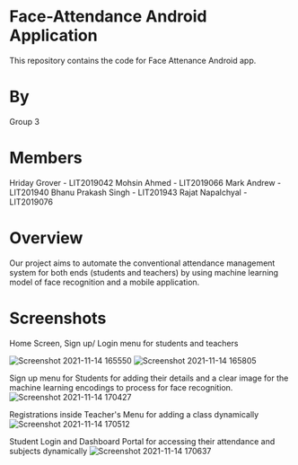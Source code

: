 # Face-Attendance Android Application
This repository contains the code for Face Attenance Android app. 

# By 
Group 3 

# Members
Hriday Grover - LIT2019042 
Mohsin Ahmed - LIT2019066 
Mark Andrew - LIT201940 
Bhanu Prakash Singh - LIT201943
Rajat Napalchyal - LIT2019076

# Overview
Our project aims to automate the conventional attendance management system for both ends (students and teachers) by using machine learning model 
of face recognition and a mobile application.

# Screenshots

Home Screen, Sign up/ Login  menu for students and teachers

![Screenshot 2021-11-14 165550](https://user-images.githubusercontent.com/57047418/141684266-fcaa8aeb-9b64-42f3-abe0-eb0e74d5d9ea.png) ![Screenshot 2021-11-14 165805](https://user-images.githubusercontent.com/57047418/141684461-ae68c7aa-6ea5-4fa8-b9ed-a7b1ac3744a7.png)


Sign up menu for Students for adding their details and a clear image for the machine learning encodings to process for face recognition. 
![Screenshot 2021-11-14 170427](https://user-images.githubusercontent.com/57047418/141684533-f7804463-c03f-4e43-b289-2905d3da67b5.png)

Registrations inside Teacher's Menu for adding a class dynamically
![Screenshot 2021-11-14 170512](https://user-images.githubusercontent.com/57047418/141684559-c8d9da2d-1d96-414b-9a21-2e0c357fffec.png)


Student Login and Dashboard Portal for accessing their attendance and subjects dynamically
![Screenshot 2021-11-14 170637](https://user-images.githubusercontent.com/57047418/141684612-8846f4e7-ef5b-4b07-8a05-eeebb21965e9.png)
